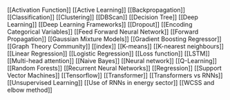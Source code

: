 [[Activation Function]]
[[Active Learning]]
[[Backpropagation]]
[[Classification]]
[[Clustering]]
[[DBScan]]
[[Decision Tree]]
[[Deep Learning]]
[[Deep Learning Frameworks]]
[[Dropout]]
[[Encoding Categorical Variables]]
[[Feed Forward Neural Network]]
[[Forward Propagation]]
[[Gaussian Mixture Models]]
[[Gradient Boosting Regressor]]
[[Graph Theory Community]]
[[index]]
[[K-means]]
[[K-nearest neighbours]]
[[Linear Regression]]
[[Logistic Regression]]
[[Loss function]]
[[LSTM]]
[[Multi-head attention]]
[[Naive Bayes]]
[[Neural network]]
[[Q-Learning]]
[[Random Forests]]
[[Recurrent Neural Networks]]
[[Regression]]
[[Support Vector Machines]]
[[Tensorflow]]
[[Transformer]]
[[Transformers vs RNNs]]
[[Unsupervised Learning]]
[[Use of RNNs in energy sector]]
[[WCSS and elbow method]]